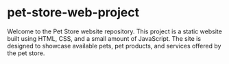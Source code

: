 # pet-store-web-project
Welcome to the Pet Store website repository. This project is a static website built using HTML, CSS, and a small amount of JavaScript. The site is designed to showcase available pets, pet products, and services offered by the pet store.

